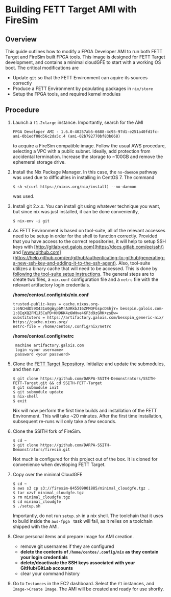 # Building FETT Target AMI with FireSim

## Overview

This guide outlines how to modify a FPGA Developer AMI to run both FETT Target and FireSim built FPGA tools. This image is designed for FETT Target development, and contains a minimal cloudGFE to start with a working OS boot. The critical modifications are

* Update `git` so that the FETT Environment can aquire its sources correctly
* Produce a FETT Environment by populating packages in `nix/store`
* Setup the FPGA tools, and required kernel modules

## Procedure

1. Launch a `f1.2xlarge` instance. Importantly, search for the AMI

   ```
   FPGA Developer AMI - 1.6.0-40257ab5-6688-4c95-97d1-e251a40fd1fc-ami-0b1edf08d56c2da5c.4 (ami-02b792770bf83b668)
   ```

   to acquire a FireSim compatible image. Follow the usual AWS procedure, selecting a VPC with a public subnet. Ideally, add protection from accidental termination. Increase the storage to ~100GB and remove the ephemeral storage drive. 

2. Install the Nix Package Manager. In this case, the `no-daemon` pathway was used due to difficulties in installing in CentOS 7. The command

   ```
   $ sh <(curl https://nixos.org/nix/install) --no-daemon
   ```

   was used. 

3. Install git 2.x.x. You can install git using whatever technique you want, but since nix was just installed, it can be done conveniently,

   ```
   $ nix-env -i git
   ```

4. As FETT Environment is based on tool-suite, all of the relevant accesses need to be setup in order for the shell to function correctly. Provided that you have access to the correct repositories, it will help to setup SSH keys with [http://gitlab-ext.galois.com](https://docs.gitlab.com/ee/ssh/) and [www.github.com](https://help.github.com/en/github/authenticating-to-github/generating-a-new-ssh-key-and-adding-it-to-the-ssh-agent). Also, tool-suite utilizes a binary cache that will need to be accessed. This is done by [following the tool-suite setup instructions](https://gitlab-ext.galois.com/ssith/tool-suite). The general steps are to create two files, a `nix.conf` configuration file and a `netrc` file with the relevant artifactory login credentials.

   **/home/centos/.config/nix/nix.conf**

   ```
   trusted-public-keys = cache.nixos.org-1:6NCHdD59X431o0gWypbMrAURkbJ16ZPMQFGspcDShjY= besspin.galois.com-1:8IqXQ2FM1J5CuPD+KN9KK4z6WHve4KF3d9zGRK+zsBw=
   substituters = https://artifactory.galois.com/besspin_generic-nix/ https://cache.nixos.org/
   netrc-file = /home/centos/.config/nix/netrc
   ```

   **/home/centos/.config/netrc**

   ```
    machine artifactory.galois.com
    login <your username>
    password <your password>
   ```

5. Clone the [FETT Target Repository](https://github.com/DARPA-SSITH-Demonstrators/SSITH-FETT-Target). Initialize and update the submodules, and then run

   ```
   $ git clone https://github.com/DARPA-SSITH-Demonstrators/SSITH-FETT-Target.git && cd SSITH-FETT-Target
   $ git submodule init
   $ git submodule update
   $ nix-shell
   $ exit
   ```

   Nix will now perform the first time builds and installation of the FETT Environment. This will take ~20 minutes. After the first time installation, subsequent re-runs will only take a few seconds.

6. Clone the SSITH fork of FireSim. 

   ```
   $ cd ~
   $ git clone https://github.com/DARPA-SSITH-Demonstrators/firesim.git 
   ```

   Not much is configured for this project out of the box. It is cloned for convenience when developing FETT Target.

7. Copy over the minimal CloudGFE

   ```
   $ cd ~
   $ aws s3 cp s3://firesim-845509001885/minimal_cloudgfe.tgz .
   $ tar xzvf minimal_cloudgfe.tgz
   $ rm minimal_cloudgfe.tgz
   $ cd minimal_cloudgfe
   $ ./setup.sh
   ```

   Importantly, do not run `setup.sh` in a nix shell. The toolchain that it uses to build inside the `aws-fpga ` task will fail, as it relies on a toolchain shipped with the AMI.

8. Clear personal items and prepare image for AMI creation. 
   * remove git usernames if they are configured
   * **delete the contents of `/home/centos/.config/nix` as they contain your login credentials**
   * **delete/deactivate the SSH keys associated with your GitHub/GitLab accounts**
   * clear your command history

9. Go to `Instances` in the EC2 dashboard. Select the `f1` instances, and `Image->Create Image`. The AMI will be created and ready for use shortly.